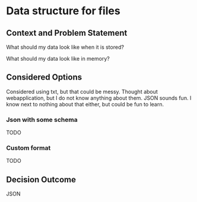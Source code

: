 # Data structure for files

## Context and Problem Statement

What should my data look like when it is stored?

What should my data look like in memory?

## Considered Options

Considered using txt, but that could be messy. Thought about webapplication, but I do not
know anything about them. JSON sounds fun. I know next to nothing about that either, but could
be fun to learn.

### Json with some schema

TODO

### Custom format

TODO

## Decision Outcome

JSON
